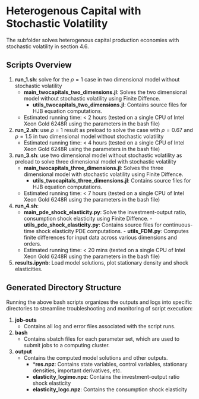 # Heterogenous Capital with Stochastic Volatility

The subfolder solves heterogenous capital production economies with stochastic volatility in section 4.6.

## Scripts Overview

1. **run_1.sh**: solve for the $\rho=1$ case in two dimensional model without stochastic volatility
   - **main_twocapitals_two_dimensions.jl**: Solves the two dimensional model without stochastic volatility using Finite Diffence.
      - **utils_twocapitals_two_dimensions.jl**: Contains source files for HJB equation computations.
   - Estimated running time: < 2 hours (tested on a single CPU of Intel Xeon Gold 6248R using the parameters in the bash file)
2. **run_2.sh**: use $\rho=1$ result as preload to solve the case with $\rho = 0.67$ and $\rho = 1.5$ in two dimensional model without stochastic volatility
   - Estimated running time: < 4 hours (tested on a single CPU of Intel Xeon Gold 6248R using the parameters in the bash file)
3. **run_3.sh**: use two dimensional model without stochastic volatility as preload to solve three dimensional model with stochastic volatility 
   - **main_twocapitals_three_dimensions.jl**: Solves the three dimensional model with stochastic volatility using Finite Diffence.
      - **utils_twocapitals_three_dimensions.jl**: Contains source files for HJB equation computations.
   - Estimated running time: < 7 hours (tested on a single CPU of Intel Xeon Gold 6248R using the parameters in the bash file)
4. **run_4.sh**:
   - **main_pde_shock_elasticity.py**: Solve the investment-output ratio, consumption shock elasticity using Finite Diffence.
         - **utils_pde_shock_elasticity.py**: Contains source files for continuous-time shock elasticity PDE computations.
         - **utils_FDM.py**: Computes finite differences for input data across various dimensions and orders.
   - Estimated running time: < 20 mins (tested on a single CPU of Intel Xeon Gold 6248R using the parameters in the bash file)
5. **results.ipynb**: Load model solutions, plot stationary density and shock elasticities.

## Generated Directory Structure

Running the above bash scripts organizes the outputs and logs into specific directories to streamline troubleshooting and monitoring of script execution:

1. **job-outs**
   - Contains all log and error files associated with the script runs.
2. **bash**
   - Contains sbatch files for each parameter set, which are used to submit jobs to a computing cluster.
3. **output**
   - Contains the computed model solutions and other outputs.
        - ***res.npz**: Contains state variables, control variables, stationary densities, important derivatives, etc.
        - **elasticity_logimo.npz**: Contains the investment-output ratio shock elasticity
        - **elasticity_logc.npz**: Contains the consumption shock elasticity